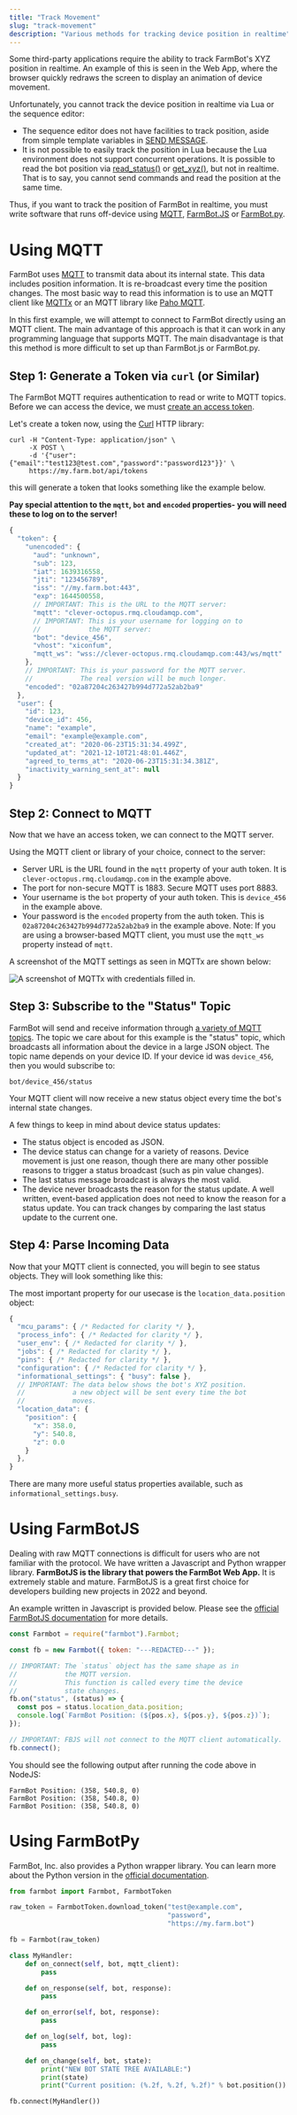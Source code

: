 ```yaml
---
title: "Track Movement"
slug: "track-movement"
description: "Various methods for tracking device position in realtime"
---
```


Some third-party applications require the ability to track FarmBot's XYZ position in realtime. An example of this is seen in the Web App, where the browser quickly redraws the screen to display an animation of device movement.

Unfortunately, you cannot track the device position in realtime via Lua or the sequence editor:

 * The sequence editor does not have facilities to track position, aside from simple template variables in [SEND MESSAGE](https://software.farm.bot/v15/app/sequences/sequence-commands/logic#send-message).
 * It is not possible to easily track the position in Lua because the Lua environment does not support concurrent operations. It is possible to read the bot position via [read_status()](../lua/functions/configuration.md#read_statuspath) or [get_xyz()](../lua/functions/coordinates.md#get_xyz), but not in realtime. That is to say, you cannot send commands and read the position at the same time.

Thus, if you want to track the position of FarmBot in realtime, you must write software that runs off-device using [MQTT](#using-mqtt), [FarmBot.JS](#using-farmbotjs) or [FarmBot.py](#using-farmbotpy).

# Using MQTT

FarmBot uses [MQTT](../docs/message-broker.md#mqtt) to transmit data about its internal state. This data includes position information. It is re-broadcast every time the position changes. The most basic way to read this information is to use an MQTT client like [MQTTx](https://mqttx.app/) or an MQTT library like [Paho MQTT](../python/message-broker-examples.md).

In this first example, we will attempt to connect to FarmBot directly using an MQTT client. The main advantage of this approach is that it can work in any programming language that supports MQTT. The main disadvantage is that this method is more difficult to set up than FarmBot.js or FarmBot.py.

## Step 1: Generate a Token via `curl` (or Similar)

The FarmBot MQTT requires authentication to read or write to MQTT topics. Before we can access the device, we must [create an access token](../python/web-app-api-examples.md#get-your-farmbot-web-app-token).

Let's create a token now, using the [Curl](https://curl.se/) HTTP library:

```
curl -H "Content-Type: application/json" \
     -X POST \
     -d '{"user":{"email":"test123@test.com","password":"password123"}}' \
     https://my.farm.bot/api/tokens
```

this will generate a token that looks something like the example below.

**Pay special attention to the `mqtt`, `bot` and `encoded` properties- you will need these to log on to the server!**

```javascript
{
  "token": {
    "unencoded": {
      "aud": "unknown",
      "sub": 123,
      "iat": 1639316558,
      "jti": "123456789",
      "iss": "//my.farm.bot:443",
      "exp": 1644500558,
      // IMPORTANT: This is the URL to the MQTT server:
      "mqtt": "clever-octopus.rmq.cloudamqp.com",
      // IMPORTANT: This is your username for logging on to
      //            the MQTT server:
      "bot": "device_456",
      "vhost": "xiconfum",
      "mqtt_ws": "wss://clever-octopus.rmq.cloudamqp.com:443/ws/mqtt"
    },
    // IMPORTANT: This is your password for the MQTT server.
    //            The real version will be much longer.
    "encoded": "02a87204c263427b994d772a52ab2ba9"
  },
  "user": {
    "id": 123,
    "device_id": 456,
    "name": "example",
    "email": "example@example.com",
    "created_at": "2020-06-23T15:31:34.499Z",
    "updated_at": "2021-12-10T21:48:01.446Z",
    "agreed_to_terms_at": "2020-06-23T15:31:34.381Z",
    "inactivity_warning_sent_at": null
  }
}
```

## Step 2: Connect to MQTT

Now that we have an access token, we can connect to the MQTT server.

Using the MQTT client or library of your choice, connect to the server:

 * Server URL is the URL found in the `mqtt` property of your auth token. It is `clever-octopus.rmq.cloudamqp.com` in the example above.
 * The port for non-secure MQTT is 1883. Secure MQTT uses port 8883.
 * Your username is the `bot` property of your auth token. This is `device_456` in the example above.
 * Your password is the `encoded` property from the auth token. This is `02a87204c263427b994d772a52ab2ba9` in the example above.
Note: If you are using a browser-based MQTT client, you must use the `mqtt_ws` property instead of `mqtt`.

A screenshot of the MQTT settings as seen in MQTTx are shown below:

![A screenshot of MQTTx with credentials filled in.](_images/mqtt_gui.png)

## Step 3: Subscribe to the "Status" Topic

FarmBot will send and receive information through [a variety of MQTT topics](../docs/message-broker/sending-commands.md#step-3-subscribing-to-topics). The topic we care about for this example is the "status" topic, which broadcasts all information about the device in a large JSON object. The topic name depends on your device ID. If your device id was `device_456`, then you would subscribe to:

```
bot/device_456/status
```

Your MQTT client will now receive a new status object every time the bot's internal state changes.

A few things to keep in mind about device status updates:

 * The status object is encoded as JSON.
 * The device status can change for a variety of reasons. Device movement is just one reason, though there are many other possible reasons to trigger a status broadcast (such as pin value changes).
 * The last status message broadcast is always the most valid.
 * The device never broadcasts the reason for the status update. A well written, event-based application does not need to know the reason for a status update. You can track changes by comparing the last status update to the current one.

## Step 4: Parse Incoming Data

Now that your MQTT client is connected, you will begin to see status objects. They will look something like this:

The most important property for our usecase is the `location_data.position` object:

```javascript
{
  "mcu_params": { /* Redacted for clarity */ },
  "process_info": { /* Redacted for clarity */ },
  "user_env": { /* Redacted for clarity */ },
  "jobs": { /* Redacted for clarity */ },
  "pins": { /* Redacted for clarity */ },
  "configuration": { /* Redacted for clarity */ },
  "informational_settings": { "busy": false },
  // IMPORTANT: The data below shows the bot's XYZ position.
  //            a new object will be sent every time the bot
  //            moves.
  "location_data": {
    "position": {
      "x": 358.0,
      "y": 540.8,
      "z": 0.0
    }
  },
}
```

There are many more useful status properties available, such as `informational_settings.busy`.

# Using FarmBotJS

Dealing with raw MQTT connections is difficult for users who are not familiar with the protocol. We have written a Javascript and Python wrapper library. **FarmBotJS is the library that powers the FarmBot Web App.** It is extremely stable and mature. FarmBotJS is a great first choice for developers building new projects in 2022 and beyond.

An example written in Javascript is provided below. Please see the [official FarmBotJS documentation](https://github.com/FarmBot/farmbot-js) for more details.

```javascript
const Farmbot = require("farmbot").Farmbot;

const fb = new Farmbot({ token: "---REDACTED---" });

// IMPORTANT: The `status` object has the same shape as in
//            the MQTT version.
//            This function is called every time the device
//            state changes.
fb.on("status", (status) => {
  const pos = status.location_data.position;
  console.log(`FarmBot Position: (${pos.x}, ${pos.y}, ${pos.z})`);
});

// IMPORTANT: FBJS will not connect to the MQTT client automatically.
fb.connect();
```

You should see the following output after running the code above in NodeJS:

```
FarmBot Position: (358, 540.8, 0)
FarmBot Position: (358, 540.8, 0)
FarmBot Position: (358, 540.8, 0)
```

# Using FarmBotPy

FarmBot, Inc. also provides a Python wrapper library. You can learn more about the Python version in the [official documentation](https://github.com/FarmBot/farmbot-py).

```python
from farmbot import Farmbot, FarmbotToken

raw_token = FarmbotToken.download_token("test@example.com",
                                        "password",
                                        "https://my.farm.bot")

fb = Farmbot(raw_token)

class MyHandler:
    def on_connect(self, bot, mqtt_client):
        pass

    def on_response(self, bot, response):
        pass

    def on_error(self, bot, response):
        pass

    def on_log(self, bot, log):
        pass

    def on_change(self, bot, state):
        print("NEW BOT STATE TREE AVAILABLE:")
        print(state)
        print("Current position: (%.2f, %.2f, %.2f)" % bot.position())

fb.connect(MyHandler())
```
